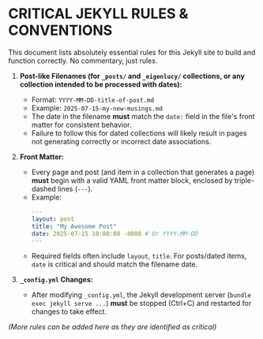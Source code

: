 # CRITICAL JEKYLL RULES & CONVENTIONS

This document lists absolutely essential rules for this Jekyll site to build and function correctly. No commentary, just rules.

1.  **Post-like Filenames (for `_posts/` and `_eigenlucy/` collections, or any collection intended to be processed with dates):**
    *   Format: `YYYY-MM-DD-title-of-post.md`
    *   Example: `2025-07-15-my-new-musings.md`
    *   The date in the filename **must** match the `date:` field in the file's front matter for consistent behavior.
    *   Failure to follow this for dated collections will likely result in pages not generating correctly or incorrect date associations.

2.  **Front Matter:**
    *   Every page and post (and item in a collection that generates a page) **must** begin with a valid YAML front matter block, enclosed by triple-dashed lines (`---`).
    *   Example:
        ```yaml
        ---
        layout: post
        title: "My Awesome Post"
        date: 2025-07-15 10:00:00 -0000 # Or YYYY-MM-DD
        ---
        ```
    *   Required fields often include `layout`, `title`. For posts/dated items, `date` is critical and should match the filename date.

3.  **`_config.yml` Changes:**
    *   After modifying `_config.yml`, the Jekyll development server (`bundle exec jekyll serve ...`) **must** be stopped (Ctrl+C) and restarted for changes to take effect.

*(More rules can be added here as they are identified as critical)*
